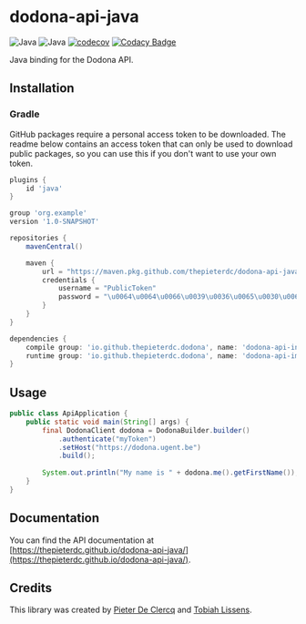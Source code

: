 # dodona-api-java

![Java](https://github.com/thepieterdc/dodona-api-java/workflows/Java/badge.svg)
![Java](https://github.com/thepieterdc/dodona-api-java/workflows/Integration/badge.svg)
[![codecov](https://codecov.io/gh/thepieterdc/dodona-api-java/branch/master/graph/badge.svg)](https://codecov.io/gh/thepieterdc/dodona-api-java)
[![Codacy Badge](https://api.codacy.com/project/badge/Grade/4a532059319a41279261932ea9543692)](https://www.codacy.com/manual/thepieterdc/dodona-api-java)

Java binding for the Dodona API.

## Installation

### Gradle
GitHub packages require a personal access token to be downloaded. The readme below contains an access token that can only be used to download public packages, so you can use this if you don't want to use your own token.
```gradle
plugins {
    id 'java'
}

group 'org.example'
version '1.0-SNAPSHOT'

repositories {
    mavenCentral()

    maven {
        url = "https://maven.pkg.github.com/thepieterdc/dodona-api-java"
        credentials {
            username = "PublicToken"
            password = "\u0064\u0064\u0066\u0039\u0036\u0065\u0030\u0063\u0061\u0032\u0066\u0065\u0032\u0039\u0033\u0033\u0036\u0030\u0035\u0062\u0031\u0033\u0031\u0035\u0038\u0063\u0061\u0064\u0061\u0033\u0030\u0031\u0030\u0035\u0062\u0037\u0035\u0032\u0066\u0061"
        }
    }
}

dependencies {
    compile group: 'io.github.thepieterdc.dodona', name: 'dodona-api-interface', version: '1.9.3'
    runtime group: 'io.github.thepieterdc.dodona', name: 'dodona-api-impl', version: '1.9.3'
}
```

## Usage
```java
public class ApiApplication {
    public static void main(String[] args) {
		final DodonaClient dodona = DodonaBuilder.builder()
			.authenticate("myToken")
			.setHost("https://dodona.ugent.be")
			.build();
		
		System.out.println("My name is " + dodona.me().getFirstName());
    }
}
```

## Documentation
You can find the API documentation at [https://thepieterdc.github.io/dodona-api-java/](https://thepieterdc.github.io/dodona-api-java/).

## Credits
This library was created by [Pieter De Clercq](https://thepieterdc.github.io/) and [Tobiah Lissens](https://github.com/darktilrisen).
